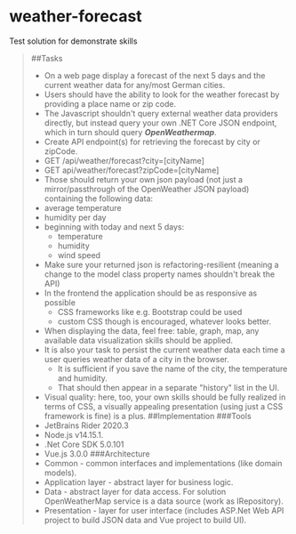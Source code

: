# weather-forecast
Test solution for demonstrate skills

>##Tasks
> - On a web page display a forecast of the next 5 days and the current weather data for any/most German cities.
> - Users should have the ability to look for the weather forecast by providing a place name or zip code. 
> - The Javascript shouldn't query external weather data providers directly, but instead query your own .NET Core JSON endpoint, which in turn should query ***OpenWeathermap***. 
> - Create API endpoint(s) for retrieving the forecast by city or zipCode. 
>  - GET /api/weather/forecast?city=[cityName] 
>  - GET api/weather/forecast?zipCode=[cityName]  
> - Those should return your own json payload (not just a mirror/passthrough of the OpenWeather JSON payload) containing the 
 following data: 
>  - average temperature 
>  - humidity per day 
>  - beginning with today and next 5 days:
>    - temperature
>    - humidity
>    - wind speed
> - Make sure your returned json is refactoring-resilient (meaning a change to the model class property names shouldn't break the API)
> - In the frontend the application should be as responsive as possible 
>   - CSS frameworks like e.g. Bootstrap could be used
>   - custom CSS though is encouraged, whatever looks better. 
> - When displaying the data, feel free: table, graph, map, any available data visualization skills should be applied. 
> - It is also your task to persist the current weather data each time a user queries weather data of a city in the browser. 
>   - It is sufficient if you save the name of the city, the temperature and humidity. 
>   - That should then appear in a separate "history" list in the UI.
> - Visual quality: here, too, your own skills should be fully realized in terms of CSS, a visually appealing presentation (using just a CSS framework is fine) is a plus.
##Implementation
###Tools
> - JetBrains Rider 2020.3 
> - Node.js v14.15.1. 
> - .Net Core SDK 5.0.101
> - Vue.js 3.0.0
###Architecture
> - Common - common interfaces and implementations (like domain models).
> - Application layer - abstract layer for business logic. 
> - Data - abstract layer for data access. For solution OpenWeatherMap service is a data source (work as IRepository). 
> - Presentation - layer for user interface (includes ASP.Net Web API project to build JSON data and Vue project to build UI).